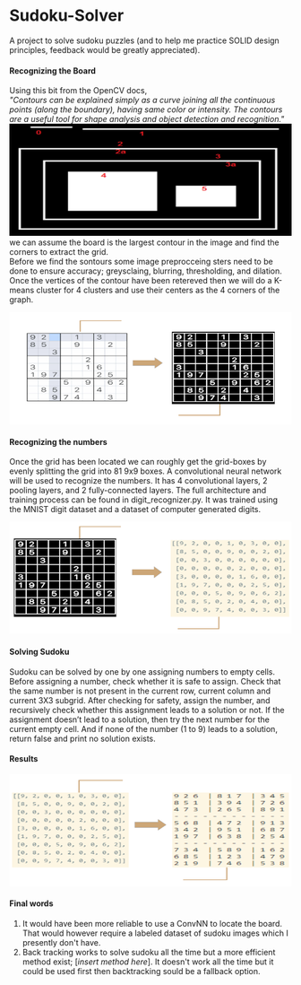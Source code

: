 # Sudoku-Solver
A project to solve sudoku puzzles (and to help me practice SOLID design principles, feedback would be greatly appreciated).

#### Recognizing the Board
Using this bit from the OpenCV docs,  
*"Contours can be explained simply as a curve joining all the continuous points (along the boundary), having same color or intensity. The contours are a useful tool for shape analysis and object detection and recognition."*  
<img src="Assets/contours.png" width="1000" height="200"></img>
we can assume the board is the largest contour in the image and find the corners to extract the grid.  
Before we find the sontours some image preprocceing sters need to be done to ensure accuracy; greysclaing, blurring, thresholding, and dilation.  
Once the vertices of the contour have been retereved then we will do a K-means cluster for 4 clusters and use their centers as the 4 corners of the graph.  

<img src="Assets/preprocess.png" width="1000" height="200"></img> 

#### Recognizing the numbers
Once the grid has been located we can roughly get the grid-boxes by evenly splitting the grid into 81 9x9 boxes. A convolutional neural network will be used to recognize the numbers. It has 4 convolutional layers, 2 pooling layers, and 2 fully-connected layers. The full architecture and training process can be found in digit_recognizer.py. It was trained using the MNIST digit dataset and a dataset of computer generated digits.  

<img src="Assets/recognize.png" width="1000" height="200"></img> 

#### Solving Sudoku
Sudoku can be solved by one by one assigning numbers to empty cells. Before assigning a number, check whether it is safe to assign. Check that the same number is not present in the current row, current column and current 3X3 subgrid. After checking for safety, assign the number, and recursively check whether this assignment leads to a solution or not. If the assignment doesn’t lead to a solution, then try the next number for the current empty cell. And if none of the number (1 to 9) leads to a solution, return false and print no solution exists.
#### Results

<img src="Assets/results.png" width="1000" height="200"></img> 

#### Final words
1. It would have been more reliable to use a ConvNN to locate the board. That would however require a labeled dataset of sudoku images which I presently don't have.
2. Back tracking works to solve sudoku all the time but a more efficient method exist; [*insert method here*]. It doesn't work all the time but it could be used first then backtracking sould be a fallback option.

